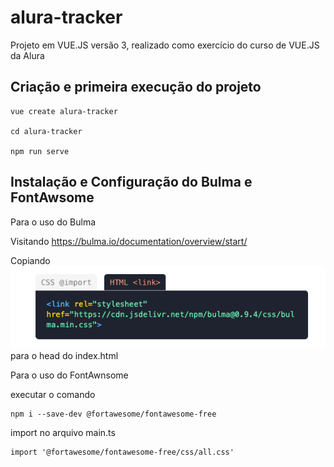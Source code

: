 # alura-tracker

Projeto em VUE.JS versão 3, realizado como exercício do curso de VUE.JS da Alura

## Criação e primeira execução do projeto
```
vue create alura-tracker

cd alura-tracker

npm run serve
```

## Instalação e Configuração do Bulma e FontAwsome

Para o uso do Bulma

Visitando https://bulma.io/documentation/overview/start/

Copiando ![img.png](img.png) para o head do index.html


Para o uso do FontAwnsome

executar o comando 
```
npm i --save-dev @fortawesome/fontawesome-free
```

import no arquivo main.ts
```
import '@fortawesome/fontawesome-free/css/all.css'
```


## 
